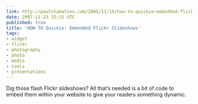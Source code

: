 ```yaml
---
link: http://paulstamatiou.com/2005/11/19/how-to-quickie-embedded-flickr-slideshows/
date: 2007-11-23 15:31 UTC
published: true
title: 'HOW TO Quickie: Embedded Flickr Slideshows'
tags:
- widget
- flickr
- photography
- photo
- media
- tools
- presentations
---
```


Dig those flash Flickr slideshows? All that’s needed is a bit of code to embed them within your website to give your readers something dynamic.
